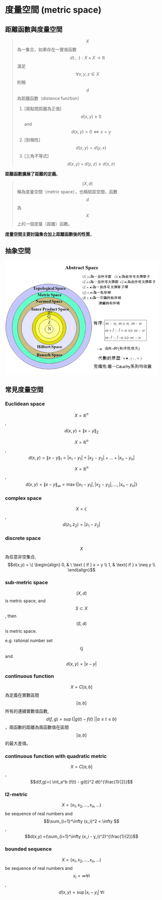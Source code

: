 # 度量空間 \(metric space\)

## 距離函數與度量空間

> $$X$$為一集合，如果存在一實值函數 $$d(\cdot, \cdot): X \times X \rightarrow \mathbb{R}$$滿足 $$\forall x, y, z \in X$$則稱$$d$$為距離函數（distance function）
>
> 1. \[兩點間距離為正值\]$$d(x,y) \geq 0$$ and $$ d(x,y) = 0 \Leftrightarrow  x = y$$
> 2. \[對稱性\] $$d(x,y) = d(y,x)$$
> 3. \[三角不等式\] $$d(x,y) +d(y,z) \geq d(x, z)$$

**距離函數擴展了距離的定義**。

> $$(X, d)$$稱為度量空間（metric space），也稱賦距空間，函數$$d$$為$$X$$上的一個度量（距離）函數。

**度量空間主要討論集合加上距離函數後的性質**。

## 抽象空間

![](../.gitbook/assets/abstract+space+topological+space+metric+space+normed+space-min.png)

## 常見度量空間

### Euclidean space

$$X=\mathbb{R}^n$$, $$d(x,y) = \| x - y\|_2$$

$$ X = \mathbb{R}^n$$, $$d(x,y)=\| x - y\|_1 = |x_1 -y_1 | + |x_2 -y_2| + \ldots +|x_n -y_n|$$

$$X = \mathbb{R}^n$$, $$d(x,y)=\| x- y\|_{\infty} =\max \{ |x_1-y_1|, |x_2 - y_2| , \ldots, |x_n - y_n| \}$$

### complex space

$$X = \mathbb{C}$$, $$d(z_1, z_2) = |z_1 - z_2|$$

### discrete space

$$X$$為任意非空集合, $$d(x,y) =   \{ \begin{align}  0, & \ \text { if } x = y \\ 1, &   \text{ if } x \neq y \\ \end{align}$$

### sub-metric space

$$(X, d)$$ is metric space, and $$ S \subset X$$, then $$ (S, d)$$is metric space.

e.g. rational number set $$\mathbb{Q}$$ and $$d(x,y) = |x -y|$$

### continuous function

$$X=C[a,b]$$為定義在實數區間$$[a,b]$$所有的連續實數值函數, $$d(f,g)=\sup\{ |g(t) - f(t)\ \vert | a \leq t \leq b\}$$，兩函數的距離為兩函數值在區間$$[a,b]$$的最大差值。

### continuous function with quadratic metric

$$X=C[a,b]$$, $$d(f,g)=( \int_a^b (f(t) - g(t))^2 dt)^{\frac{1}{2}}$$

### l2-metric

$$X=(x_1, x_2, \ldots, x_n, \ldots)$$be sequence of real numbers and $$\sum_{i=1}^\infty (x_i)^2 < \infty $$, $$d(x,y) =(\sum_{i=1}^\infty (x_i - y_i)^2)^{\frac{1}{2}}$$

### bounded sequence

$$X=(x_1, x_2, \ldots, x_n, \ldots)$$be sequence of real numbers and $$x_i< \infty \forall i$$, $$d(x,y)= \sup{ |x_i -y_i|} \ \forall i$$















